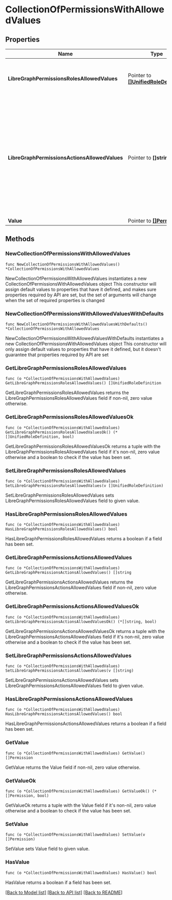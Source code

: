 # CollectionOfPermissionsWithAllowedValues

## Properties

Name | Type | Description | Notes
------------ | ------------- | ------------- | -------------
**LibreGraphPermissionsRolesAllowedValues** | Pointer to [**[]UnifiedRoleDefinition**](UnifiedRoleDefinition.md) | A list of role definitions that can be chosen for the resource. | [optional] 
**LibreGraphPermissionsActionsAllowedValues** | Pointer to **[]string** | A list of actions that can be chosen for a custom role.  Following the CS3 API we can represent the CS3 permissions by mapping them to driveItem properties or relations like this: | [CS3 ResourcePermission](https://cs3org.github.io/cs3apis/#cs3.storage.provider.v1beta1.ResourcePermissions) | action | comment | | ------------------------------------------------------------------------------------------------------------ | ------ | ------- | | &#x60;stat&#x60; | &#x60;libre.graph/driveItem/basic/read&#x60; | &#x60;basic&#x60; because it does not include versions or trashed items | | &#x60;get_quota&#x60; | &#x60;libre.graph/driveItem/quota/read&#x60; | read only the &#x60;quota&#x60; property | | &#x60;get_path&#x60; | &#x60;libre.graph/driveItem/path/read&#x60; | read only the &#x60;path&#x60; property | | &#x60;move&#x60; | &#x60;libre.graph/driveItem/path/update&#x60; | allows updating the &#x60;path&#x60; property of a CS3 resource | | &#x60;delete&#x60; | &#x60;libre.graph/driveItem/standard/delete&#x60; | &#x60;standard&#x60; because deleting is a common update operation | | &#x60;list_container&#x60; | &#x60;libre.graph/driveItem/children/read&#x60; | | | &#x60;create_container&#x60; | &#x60;libre.graph/driveItem/children/create&#x60; | | | &#x60;initiate_file_download&#x60; | &#x60;libre.graph/driveItem/content/read&#x60; | &#x60;content&#x60; is the property read when initiating a download | | &#x60;initiate_file_upload&#x60; | &#x60;libre.graph/driveItem/upload/create&#x60; | &#x60;uploads&#x60; are a separate property. postprocessing creates the &#x60;content&#x60; | | &#x60;add_grant&#x60; | &#x60;libre.graph/driveItem/permissions/create&#x60; | | | &#x60;list_grant&#x60; | &#x60;libre.graph/driveItem/permissions/read&#x60; | | | &#x60;update_grant&#x60; | &#x60;libre.graph/driveItem/permissions/update&#x60; | | | &#x60;remove_grant&#x60; | &#x60;libre.graph/driveItem/permissions/delete&#x60; | | | &#x60;deny_grant&#x60; | &#x60;libre.graph/driveItem/permissions/deny&#x60; | uses a non CRUD action &#x60;deny&#x60; | | &#x60;list_file_versions&#x60; | &#x60;libre.graph/driveItem/versions/read&#x60; | &#x60;versions&#x60; is a &#x60;driveItemVersion&#x60; collection | | &#x60;restore_file_version&#x60; | &#x60;libre.graph/driveItem/versions/update&#x60; | the only &#x60;update&#x60; action is restore | | &#x60;list_recycle&#x60; | &#x60;libre.graph/driveItem/deleted/read&#x60; | reading a driveItem &#x60;deleted&#x60; property implies listing | | &#x60;restore_recycle_item&#x60; | &#x60;libre.graph/driveItem/deleted/update&#x60; | the only &#x60;update&#x60; action is restore | | &#x60;purge_recycle&#x60; | &#x60;libre.graph/driveItem/deleted/delete&#x60; | allows purging deleted &#x60;driveItems&#x60; |  | [optional] 
**Value** | Pointer to [**[]Permission**](Permission.md) |  | [optional] 

## Methods

### NewCollectionOfPermissionsWithAllowedValues

`func NewCollectionOfPermissionsWithAllowedValues() *CollectionOfPermissionsWithAllowedValues`

NewCollectionOfPermissionsWithAllowedValues instantiates a new CollectionOfPermissionsWithAllowedValues object
This constructor will assign default values to properties that have it defined,
and makes sure properties required by API are set, but the set of arguments
will change when the set of required properties is changed

### NewCollectionOfPermissionsWithAllowedValuesWithDefaults

`func NewCollectionOfPermissionsWithAllowedValuesWithDefaults() *CollectionOfPermissionsWithAllowedValues`

NewCollectionOfPermissionsWithAllowedValuesWithDefaults instantiates a new CollectionOfPermissionsWithAllowedValues object
This constructor will only assign default values to properties that have it defined,
but it doesn't guarantee that properties required by API are set

### GetLibreGraphPermissionsRolesAllowedValues

`func (o *CollectionOfPermissionsWithAllowedValues) GetLibreGraphPermissionsRolesAllowedValues() []UnifiedRoleDefinition`

GetLibreGraphPermissionsRolesAllowedValues returns the LibreGraphPermissionsRolesAllowedValues field if non-nil, zero value otherwise.

### GetLibreGraphPermissionsRolesAllowedValuesOk

`func (o *CollectionOfPermissionsWithAllowedValues) GetLibreGraphPermissionsRolesAllowedValuesOk() (*[]UnifiedRoleDefinition, bool)`

GetLibreGraphPermissionsRolesAllowedValuesOk returns a tuple with the LibreGraphPermissionsRolesAllowedValues field if it's non-nil, zero value otherwise
and a boolean to check if the value has been set.

### SetLibreGraphPermissionsRolesAllowedValues

`func (o *CollectionOfPermissionsWithAllowedValues) SetLibreGraphPermissionsRolesAllowedValues(v []UnifiedRoleDefinition)`

SetLibreGraphPermissionsRolesAllowedValues sets LibreGraphPermissionsRolesAllowedValues field to given value.

### HasLibreGraphPermissionsRolesAllowedValues

`func (o *CollectionOfPermissionsWithAllowedValues) HasLibreGraphPermissionsRolesAllowedValues() bool`

HasLibreGraphPermissionsRolesAllowedValues returns a boolean if a field has been set.

### GetLibreGraphPermissionsActionsAllowedValues

`func (o *CollectionOfPermissionsWithAllowedValues) GetLibreGraphPermissionsActionsAllowedValues() []string`

GetLibreGraphPermissionsActionsAllowedValues returns the LibreGraphPermissionsActionsAllowedValues field if non-nil, zero value otherwise.

### GetLibreGraphPermissionsActionsAllowedValuesOk

`func (o *CollectionOfPermissionsWithAllowedValues) GetLibreGraphPermissionsActionsAllowedValuesOk() (*[]string, bool)`

GetLibreGraphPermissionsActionsAllowedValuesOk returns a tuple with the LibreGraphPermissionsActionsAllowedValues field if it's non-nil, zero value otherwise
and a boolean to check if the value has been set.

### SetLibreGraphPermissionsActionsAllowedValues

`func (o *CollectionOfPermissionsWithAllowedValues) SetLibreGraphPermissionsActionsAllowedValues(v []string)`

SetLibreGraphPermissionsActionsAllowedValues sets LibreGraphPermissionsActionsAllowedValues field to given value.

### HasLibreGraphPermissionsActionsAllowedValues

`func (o *CollectionOfPermissionsWithAllowedValues) HasLibreGraphPermissionsActionsAllowedValues() bool`

HasLibreGraphPermissionsActionsAllowedValues returns a boolean if a field has been set.

### GetValue

`func (o *CollectionOfPermissionsWithAllowedValues) GetValue() []Permission`

GetValue returns the Value field if non-nil, zero value otherwise.

### GetValueOk

`func (o *CollectionOfPermissionsWithAllowedValues) GetValueOk() (*[]Permission, bool)`

GetValueOk returns a tuple with the Value field if it's non-nil, zero value otherwise
and a boolean to check if the value has been set.

### SetValue

`func (o *CollectionOfPermissionsWithAllowedValues) SetValue(v []Permission)`

SetValue sets Value field to given value.

### HasValue

`func (o *CollectionOfPermissionsWithAllowedValues) HasValue() bool`

HasValue returns a boolean if a field has been set.


[[Back to Model list]](../README.md#documentation-for-models) [[Back to API list]](../README.md#documentation-for-api-endpoints) [[Back to README]](../README.md)


